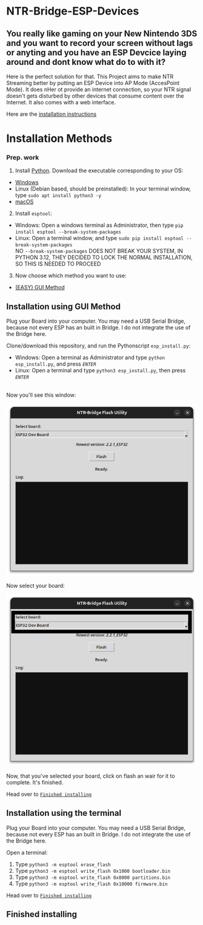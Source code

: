 # NTR-Bridge-ESP-Devices

## You really like gaming on your New Nintendo 3DS and you want to record your screen without lags or anyting and you have an ESP Devcice laying around and dont know what do to with it?
Here is the perfect solution for that.
This Project aims to make NTR Streaming better by putting an ESP Device into AP Mode (AccesPoint Mode). It does nHer ot provide an internet connection, so your NTR signal doesn't gets disturbed by other devices that consume content over the Internet. It also comes with a web interface.

Here are the [installation instructions](#installation-methods)




# Installation Methods

### Prep. work
1. Install [Python](https://python.org). Download the executable corresponding to your OS:
- [Windows](https://www.python.org/downloads/windows/)
- Linux (Debian based, should be preinstalled): In your terminal window, type `sudo apt install python3 -y`
- [macOS](https://www.python.org/downloads/macos/)

2. Install `esptool`:
- Windows: Open a windows terminal as Administrator, then type `pip install esptool --break-system-packages`
- Linux: Open a terminal window, and type `sudo pip install esptool --break-system-packages`
<br>NO `--break-system-packages` DOES NOT BREAK YOUR SYSTEM, IN PYTHON 3.12, THEY DECIDED TO LOCK THE NORMAL INSTALLATION, SO THIS IS NEEDED TO PROCEED

3. Now choose which method you want to use:
- [(EASY) GUI Method](#installation-using-gui-method)



## Installation using GUI Method

Plug your Board into your computer. You may need a USB Serial Bridge, because not every ESP has an built in Bridge. I do not integrate the use of the Bridge here.

Clone/download this repository, and run the Pythonscript `esp_install.py`:
- Windows: Open a terminal as Administrator and type `python esp_install.py`, and press *`ENTER`*
- Linux: Open a terminal and type `python3 esp_install.py`, then press *`ENTER`*
<br>
Now you'll see this window:

![image1](https://raw.githubusercontent.com/JoNoCraft-3/NTR-Bridge-ESP-Devices/main/images/mainwindowgui.png)

Now select your board:

![image2](https://raw.githubusercontent.com/JoNoCraft-3/NTR-Bridge-ESP-Devices/main/images/selectboardgui.png)

Now, that you've selected your board, click on flash an wair for it to complete. It's finished.

Head over to [`Finished installing`](#finished-installing)



## Installation using the terminal

Plug your Board into your computer. You may need a USB Serial Bridge, because not every ESP has an built in Bridge. I do not integrate the use of the Bridge here.

Open a terminal:
1. Type `python3 -m esptool erase_flash`
2. Type `python3 -m esptool write_flash 0x1000 bootloader.bin`
3. Type `python3 -m esptool write_flash 0x8000 partitions.bin`
4. Type `python3 -m esptool write_flash 0x10000 firmware.bin`

Head over to [`Finished installing`](#finished-installing)



## Finished installing
